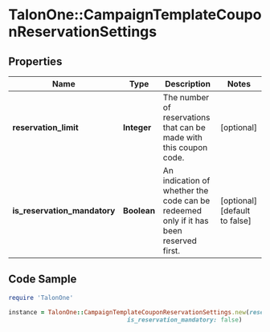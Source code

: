 # TalonOne::CampaignTemplateCouponReservationSettings

## Properties

Name | Type | Description | Notes
------------ | ------------- | ------------- | -------------
**reservation_limit** | **Integer** | The number of reservations that can be made with this coupon code.  | [optional] 
**is_reservation_mandatory** | **Boolean** | An indication of whether the code can be redeemed only if it has been reserved first. | [optional] [default to false]

## Code Sample

```ruby
require 'TalonOne'

instance = TalonOne::CampaignTemplateCouponReservationSettings.new(reservation_limit: 45,
                                 is_reservation_mandatory: false)
```


